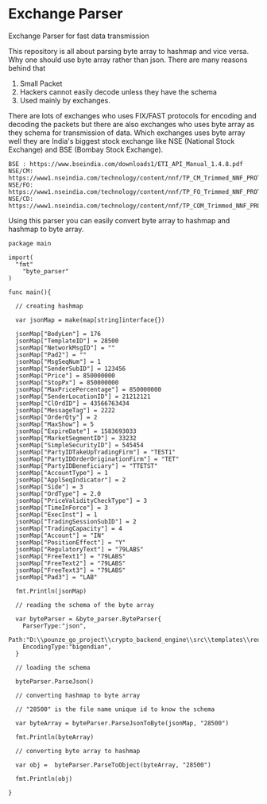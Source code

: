# Exchange Parser

Exchange Parser for fast data transmission

This repository is all about parsing byte array to hashmap and vice versa.
Why one should use byte array rather than json. There are many reasons behind that

1) Small Packet
2) Hackers cannot easily decode unless they have the schema
3) Used mainly by exchanges.

There are lots of exchanges who uses FIX/FAST protocols for encoding and decoding the packets but there are also exchanges who uses byte array as they schema for transmission of data. Which exchanges uses byte array well they are India's biggest stock exchange like NSE (National Stock Exchange) and BSE (Bombay Stock Exchange).

    BSE : https://www.bseindia.com/downloads1/ETI_API_Manual_1.4.8.pdf
    NSE/CM: https://www1.nseindia.com/technology/content/nnf/TP_CM_Trimmed_NNF_PROTOCOL_4.1.pdf
    NSE/FO: https://www1.nseindia.com/technology/content/nnf/TP_FO_Trimmed_NNF_PROTOCOL_9.25.pdf
    NSE/CD: https://www1.nseindia.com/technology/content/nnf/TP_COM_Trimmed_NNF_PROTOCOL_1.5.pdf

Using this parser you can easily convert byte array to hashmap and hashmap to byte array.

    package main

    import(
      "fmt"
        "byte_parser"
    )	

    func main(){
    
      // creating hashmap
      
      var jsonMap = make(map[string]interface{})

      jsonMap["BodyLen"] = 176
      jsonMap["TemplateID"] = 28500
      jsonMap["NetworkMsgID"] = ""
      jsonMap["Pad2"] = ""
      jsonMap["MsgSeqNum"] = 1
      jsonMap["SenderSubID"] = 123456
      jsonMap["Price"] = 850000000
      jsonMap["StopPx"] = 850000000
      jsonMap["MaxPricePercentage"] = 850000000
      jsonMap["SenderLocationID"] = 21212121
      jsonMap["ClOrdID"] = 43566763434
      jsonMap["MessageTag"] = 2222
      jsonMap["OrderQty"] = 2
      jsonMap["MaxShow"] = 5
      jsonMap["ExpireDate"] = 1583693033
      jsonMap["MarketSegmentID"] = 33232
      jsonMap["SimpleSecurityID"] = 545454
      jsonMap["PartyIDTakeUpTradingFirm"] = "TEST1"
      jsonMap["PartyIDOrderOriginationFirm"] = "TET"
      jsonMap["PartyIDBeneficiary"] = "TTETST"
      jsonMap["AccountType"] = 1
      jsonMap["ApplSeqIndicator"] = 2
      jsonMap["Side"] = 3
      jsonMap["OrdType"] = 2.0
      jsonMap["PriceValidityCheckType"] = 3
      jsonMap["TimeInForce"] = 3
      jsonMap["ExecInst"] = 1
      jsonMap["TradingSessionSubID"] = 2
      jsonMap["TradingCapacity"] = 4
      jsonMap["Account"] = "IN"
      jsonMap["PositionEffect"] = "Y"
      jsonMap["RegulatoryText"] = "79LABS"
      jsonMap["FreeText1"] = "79LABS"
      jsonMap["FreeText2"] = "79LABS"
      jsonMap["FreeText3"] = "79LABS"
      jsonMap["Pad3"] = "LAB"

      fmt.Println(jsonMap)
    
      // reading the schema of the byte array
      
      var byteParser = &byte_parser.ByteParser{
        ParserType:"json",
        Path:"D:\\pounze_go_project\\crypto_backend_engine\\src\\templates\\request_templates\\json",
        EncodingType:"bigendian",
      }
      
      // loading the schema
      
      byteParser.ParseJson()
    
      // converting hashmap to byte array
      
      // "28500" is the file name unique id to know the schema
      
      var byteArray = byteParser.ParseJsonToByte(jsonMap, "28500")

      fmt.Println(byteArray)
    
      // converting byte array to hashmap
      
      var obj =  byteParser.ParseToObject(byteArray, "28500")

      fmt.Println(obj)

    }
